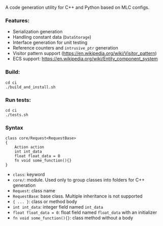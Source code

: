 A code generation utility for C++ and Python based on MLC configs.

### Features:

- Serialization generation 
- Handling constant data (`DataStorage`)
- Interface generation for unit testing
- Reference counters and `intrusive_ptr` generation
- Visitor pattern support (https://en.wikipedia.org/wiki/Visitor_pattern)
- ECS support: https://en.wikipedia.org/wiki/Entity_component_system

### Build:
```
cd ci
./build_and_install.sh
```

### Run tests:
```
cd ci
./tests.sh
```

### Syntax

```
class core/Request<RequestBase>
{
    Action action
    int int_data
    float float_data = 0
    fn void some_function(){}
}
```

- `class`: keyword
- `core/`: module. Used only to group classes into folders for C++ generation
- `Request`: class name
- `RequestBase`: base class. Multiple inheritance is not supported
- `{ ... }`: class or method body
- `int int_data`: integer field named `int_data`
- `float float_data = 0`: float field named `float_data` with an initializer
- `fn void some_function(){}`: class method without a body

